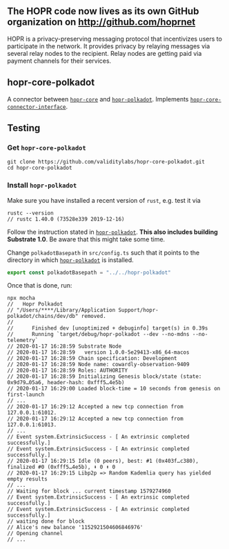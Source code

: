 The HOPR code now lives as its own GitHub organization on http://github.com/hoprnet
---

HOPR is a privacy-preserving messaging protocol that incentivizes users to participate in the network. It provides privacy by relaying messages via several relay nodes to the recipient. Relay nodes are getting paid via payment channels for their services.

## hopr-core-polkadot
A connector between [`hopr-core`](https://github.com/validitylabs/hopr-core) and [`hopr-polkadot`](https://github.com/validitylabs/hopr-polkadot). Implements [`hopr-core-connector-interface`](https://github.com/validitylabs/hopr-core-connector-interface).

## Testing

### Get `hopr-core-polkadot`

```
git clone https://github.com/validitylabs/hopr-core-polkadot.git
cd hopr-core-polkadot
```

### Install `hopr-polkadot`

Make sure you have installed a recent version of `rust`, e.g. test it via 

```
rustc --version
// rustc 1.40.0 (73528e339 2019-12-16)
```

Follow the instruction stated in [`hopr-polkadot`](https://github.com/validitylabs/hopr-polkadot). **This also includes building Substrate 1.0**. Be aware that this might take some time.

Change `polkadotBasepath` in `src/config.ts` such that it points to the directory in which [`hopr-polkadot`](https://github.com/validitylabs/hopr-polkadot) is installed.

```ts
export const polkadotBasepath = "../../hopr-polkadot"
```

Once that is done, run:

```
npx mocha
//   Hopr Polkadot
// "/Users/****/Library/Application Support/hopr-polkadot/chains/dev/db" removed.
//
//      Finished dev [unoptimized + debuginfo] target(s) in 0.39s
//      Running `target/debug/hopr-polkadot --dev --no-mdns --no-telemetry`
// 2020-01-17 16:28:59 Substrate Node
// 2020-01-17 16:28:59   version 1.0.0-5e29413-x86_64-macos
// 2020-01-17 16:28:59 Chain specification: Development
// 2020-01-17 16:28:59 Node name: cowardly-observation-9409
// 2020-01-17 16:28:59 Roles: AUTHORITY
// 2020-01-17 16:28:59 Initializing Genesis block/state (state: 0x9d79…05a6, header-hash: 0xfff5…4e5b)
// 2020-01-17 16:29:00 Loaded block-time = 10 seconds from genesis on first-launch
// ...
// 2020-01-17 16:29:12 Accepted a new tcp connection from 127.0.0.1:61012.
// 2020-01-17 16:29:12 Accepted a new tcp connection from 127.0.0.1:61013.
// ...
// Event system.ExtrinsicSuccess - [ An extrinsic completed successfully.]
// Event system.ExtrinsicSuccess - [ An extrinsic completed successfully.]
// 2020-01-17 16:29:15 Idle (0 peers), best: #1 (0x403f…c380), finalized #0 (0xfff5…4e5b), ⬇ 0 ⬆ 0
// 2020-01-17 16:29:15 Libp2p => Random Kademlia query has yielded empty results
// ...
// Waiting for block ... current timestamp 1579274960
// Event system.ExtrinsicSuccess - [ An extrinsic completed successfully.]
// Event system.ExtrinsicSuccess - [ An extrinsic completed successfully.]
// waiting done for block
// Alice's new balance '1152921504606846976'
// Opening channel
// ...
```
